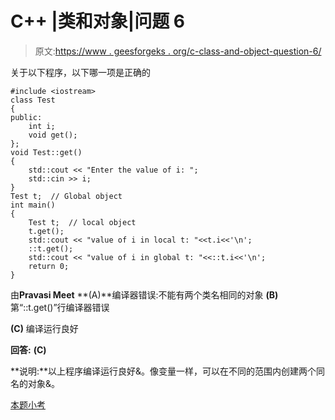 # C++ |类和对象|问题 6

> 原文:[https://www . geesforgeks . org/c-class-and-object-question-6/](https://www.geeksforgeeks.org/c-class-and-object-question-6/)

关于以下程序，以下哪一项是正确的

```
#include <iostream>
class Test
{
public:
    int i;
    void get();
};
void Test::get()
{
    std::cout << "Enter the value of i: ";
    std::cin >> i;
}
Test t;  // Global object
int main()
{
    Test t;  // local object
    t.get();
    std::cout << "value of i in local t: "<<t.i<<'\n';
    ::t.get(); 
    std::cout << "value of i in global t: "<<::t.i<<'\n';
    return 0;
}
```

由**Pravasi Meet**
**(A)**编译器错误:不能有两个类名相同的对象
**(B)** 第“::t.get()”行编译器错误

**(C)** 编译运行良好

**回答:** **(C)**

**说明:**以上程序编译运行良好&。像变量一样，可以在不同的范围内创建两个同名的对象&。

[本题小考](https://www.geeksforgeeks.org/c-plus-plus-gq/class-and-object-gq/)